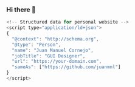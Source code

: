 ### Hi there 👋

```js
<!-- Structured data for personal website -->
<script type="application/ld+json">
{
  "@context": "http://schema.org",
  "@type": "Person",
  "name": "Juan Manuel Cornejo",
  "jobTitle": "GUI Designer",
  "url": "https://your-domain.com",
  "sameAs": ["https://github.com/juanmnl"]
}
</script>
```

<!-- <img align="left" alt="Juanmnl's Github Stats" src="https://github-readme-stats.vercel.app/api?username=juanmnl&show_icons=true&hide_border=true"> -->

<!--
**juanmnl/juanmnl** is a ✨ _special_ ✨ repository because its `README.md` (this file) appears on your GitHub profile.

Here are some ideas to get you started:

- 🔭 I’m currently working on ...
- 🌱 I’m currently learning ...
- 👯 I’m looking to collaborate on ...
- 🤔 I’m looking for help with ...
- 💬 Ask me about ...
- 📫 How to reach me: ...
- 😄 Pronouns: ...
- ⚡ Fun fact: ...
-->
